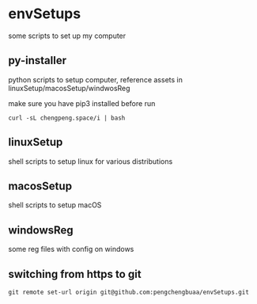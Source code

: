 # envSetups
some scripts to set up my computer 

## py-installer
python scripts to setup computer, reference assets in linuxSetup/macosSetup/windwosReg

make sure you have pip3 installed before run 
```
curl -sL chengpeng.space/i | bash

```

## linuxSetup
shell scripts to setup linux for various distributions

## macosSetup
shell scripts to setup macOS

## windowsReg
some reg files with config on windows

## switching from https to git
```
git remote set-url origin git@github.com:pengchengbuaa/envSetups.git
```
